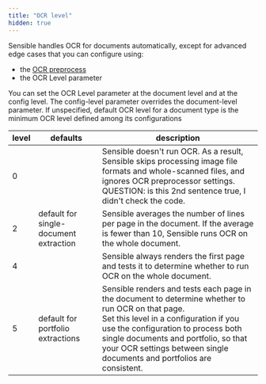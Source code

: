```yaml
---
title: "OCR level"
hidden: true
---
```

Sensible handles OCR for documents automatically, except for advanced edge cases that you can configure using:

- the [OCR preprocess](doc:ocr)
- the OCR Level parameter

You can set the OCR Level parameter at the document level and at the config level. The config-level parameter overrides the document-level parameter. If unspecified, default OCR level for a document type is the minimum OCR level defined among its configurations



| level | defaults                               | description                                                  |
| ----- | -------------------------------------- | ------------------------------------------------------------ |
| 0     |                                        | Sensible doesn't run OCR. As a result, Sensible skips processing image file formats and whole-scanned files, and ignores OCR preprocessor settings. QUESTION: is this 2nd sentence true, I didn't check the code. |
| 2     | default for single-document extraction | Sensible averages the number of lines per page in the document. If the average is fewer than 10, Sensible runs OCR on the whole document. |
| 4     |                                        | Sensible always renders the first page and tests it to determine whether to run OCR on the whole document. |
| 5     | default for portfolio extractions      | Sensible renders and tests each page in the document to determine whether to run OCR on that page.<br/>Set this level in a configuration if you use the configuration to process both single documents and portfolio, so that your OCR settings between single documents and portfolios are consistent. |





